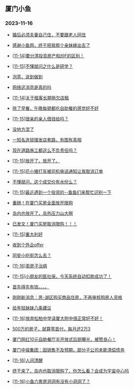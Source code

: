 ## 厦门小鱼 
### 2023-11-16

+ [婚后必须夫妻自己住，不要跟老人同住](http://bbs.xmfish.com/read-htm-tid-18105878.html)

+ [感谢小鱼网，终于把我那个亲妹嫁出去了](http://bbs.xmfish.com/read-htm-tid-18106113.html)

+ [[11-14]要分清投资房产和炒F的区别！](http://bbs.xmfish.com/read-htm-tid-18105886.html)

+ [[11-15]不懂就问之什么是研学？](http://bbs.xmfish.com/read-htm-tid-18105995.html)

+ [泡茶，说到做到](http://bbs.xmfish.com/read-htm-tid-18105884.html)

+ [网络这消息是真的吗](http://bbs.xmfish.com/read-htm-tid-18106105.html)

+ [[11-14]关于租客长期拖欠店租](http://bbs.xmfish.com/read-htm-tid-18105890.html)

+ [除了早餐，午晚每顿都吃自助餐的感觉好不好](http://bbs.xmfish.com/read-htm-tid-18106208.html)

+ [[11-15]很亲的亲人借钱给吗？](http://bbs.xmfish.com/read-htm-tid-18106219.html)

+ [没地方混了](http://bbs.xmfish.com/read-htm-tid-18106169.html)

+ [一知名连锁理发店套路，有图有真相](http://bbs.xmfish.com/read-htm-tid-18106157.html)

+ [现在道路施工都这么不负责任吗？](http://bbs.xmfish.com/read-htm-tid-18105920.html)

+ [[11-15]放开了，放开了。](http://bbs.xmfish.com/read-htm-tid-18106346.html)

+ [[11-15]花小猪打车被司机电话通知让我取消订单](http://bbs.xmfish.com/read-htm-tid-18106024.html)

+ [不懂就问，这个成交价有水份么？](http://bbs.xmfish.com/read-htm-tid-18106287.html)

+ [[11-15]最近遇到一个投资的--鱼鱼们来帮忙识别一下](http://bbs.xmfish.com/read-htm-tid-18106284.html)

+ [重磅！在厦门买房全面放开限购](http://bbs.xmfish.com/read-htm-tid-18106370.html)

+ [岛内也放开了，岛外压力山大啊](http://bbs.xmfish.com/read-htm-tid-18106382.html)

+ [已发文！厦门买房取消限购！！！](http://bbs.xmfish.com/read-htm-tid-18106378.html)

+ [[11-15]重大利好](http://bbs.xmfish.com/read-htm-tid-18106368.html)

+ [收到个外企offer](http://bbs.xmfish.com/read-htm-tid-18106345.html)

+ [同安小吃街怎么去？](http://bbs.xmfish.com/read-htm-tid-18106249.html)

+ [[11-16]卖房子治病](http://bbs.xmfish.com/read-htm-tid-18106507.html)

+ [[11-15]小朋友的医社保，今天系统自动扣款成功了！](http://bbs.xmfish.com/read-htm-tid-18106422.html)

+ [首先得先有钱。。。。](http://bbs.xmfish.com/read-htm-tid-18106410.html)

+ [刚刚新消息：思-湖区购买商品住房，不再审核购房人资格](http://bbs.xmfish.com/read-htm-tid-18106383.html)

+ [给年轻妹妹八条建议](http://bbs.xmfish.com/read-htm-tid-18106589.html)

+ [[11-16]放弃松柏中学读厦大附中很正常好不好！](http://bbs.xmfish.com/read-htm-tid-18106660.html)

+ [500万的房子，就算零首付，每月还2万3](http://bbs.xmfish.com/read-htm-tid-18106456.html)

+ [厦门网红10元自助餐厅半开放式后厨曝光，被赞良心！](http://bbs.xmfish.com/read-htm-tid-18106592.html)

+ [厦门中骏集团：因销售不及预期，部分子公司未能清偿债务](http://bbs.xmfish.com/read-htm-tid-18106486.html)

+ [[11-16]人间清醒](http://bbs.xmfish.com/read-htm-tid-18106476.html)

+ [终于来了，岛内也取消限购了，你怎么看？会成为宇宙中心吗](http://bbs.xmfish.com/read-htm-tid-18106384.html)

+ [[11-16]小鱼六套房洞洞有没有小洞洞了？](http://bbs.xmfish.com/read-htm-tid-18106723.html)

